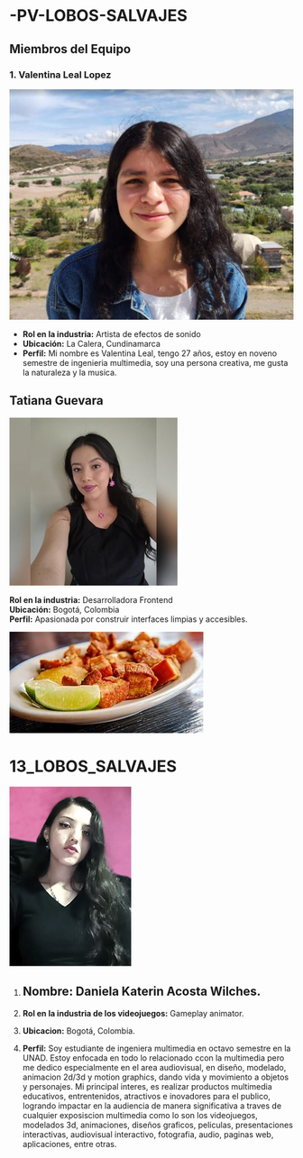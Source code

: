 # -PV-LOBOS-SALVAJES
## Miembros del Equipo

### 1. Valentina Leal Lopez
![Foto Valentina](/valentina/imgValentina.png)
- **Rol en la industria:** Artista de efectos de sonido
- **Ubicación:** La Calera, Cundinamarca
- **Perfil:** Mi nombre es Valentina Leal, tengo 27 años, estoy en noveno semestre de ingenieria multimedia, soy una persona creativa, me gusta la naturaleza y la musica.

## Tatiana Guevara

![Foto personal](tatiana/foto.jpg)

**Rol en la industria:** Desarrolladora Frontend  
**Ubicación:** Bogotá, Colombia  
**Perfil:** Apasionada por construir interfaces limpias y accesibles.  

![Plato favorito](tatiana/plato-favorito.jpg)
# 13_LOBOS_SALVAJES
![FOTO](Daniela/Foto_Daniela_Acosta.jpg)

1. ## Nombre: Daniela Katerin Acosta Wilches. 

2. **Rol en la industria de los videojuegos:** Gameplay animator. 

3. **Ubicacion:**  Bogotá, Colombia. 

4. **Perfil:**  Soy estudiante de ingeniera multimedia en octavo semestre en la UNAD. Estoy enfocada en todo lo relacionado ccon la multimedia pero me dedico especialmente en el area audiovisual, en diseño, modelado, animacion 2d/3d y motion graphics, dando vida y movimiento a objetos y personajes.  Mi principal interes, es realizar productos multimedia educativos, entrentenidos, atractivos e inovadores para el publico, logrando impactar en la audiencia de manera significativa a traves de cualquier exposiscion multimedia como lo son los videojuegos, modelados 3d, animaciones, diseños graficos, peliculas, presentaciones interactivas, audiovisual interactivo, fotografia, audio, paginas web, aplicaciones, entre otras.


